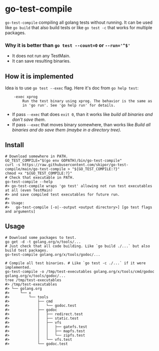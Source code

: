 # go-test-compile

`go-test-compile` compiling all golang tests without running. 
It can be used like `go build` that also build tests or like `go test -c` that works for multiple packages.

### Why it is better than `go test --count=0` or `--run='^$'`

* It does not run any TestMain.
* It can save resulting binaries.

## How it is implemented

Idea is to use `go test --exec` flag. Here it's doc from `go help test`:

```
	-exec xprog
	    Run the test binary using xprog. The behavior is the same as
	    in 'go run'. See 'go help run' for details.
```

* If pass `--exec` that does `exit 0`, than it works like  _build all binaries and don't save them_.
* If pass `--exec` that moves binary somewhere, than works like _Build all binaries and do save them (maybe in a directory tree)_.

## Install

```shell
# Download somewhere in PATH. 
GO_TEST_COMPILE="$(go env GOPATH)/bin/go-test-compile"
curl -s https://raw.githubusercontent.com/skipor/go-test-compile/main/go-test-compile > "${GO_TEST_COMPILE:?}"
chmod +x "${GO_TEST_COMPILE:?}"
# Check that executable in PATH.
go-test-compile --help
#> go-test-compile wraps 'go test' allowing not run test executables at all (even TestMain)
#> and save compiled test executables for future run.
#> 
#> Usage:
#>   go-test-compile [-o|--output <output directory>] [go test flags and arguments]
```

## Usage

```shell
# Download some packages to test.
go get -d -t golang.org/x/tools/...
# Just check that all code building. Like `go build ./...` but also build test packages.
go-test-compile golang.org/x/tools/godoc/...  

# Compile all test binaries. # Like `go test -c ./...` if it were implemented.
go-test-compile -o /tmp/test-executables golang.org/x/tools/cmd/godoc golang.org/x/tools/godoc/...
tree /tmp/test-executables
#> /tmp/test-executables
#> └── golang.org
#>     └── x
#>         └── tools
#>             ├── cmd
#>             │   └── godoc.test
#>             ├── godoc
#>             │   ├── redirect.test
#>             │   ├── static.test
#>             │   ├── vfs
#>             │   │   ├── gatefs.test
#>             │   │   ├── mapfs.test
#>             │   │   └── zipfs.test
#>             │   └── vfs.test
#>             └── godoc.test
```
